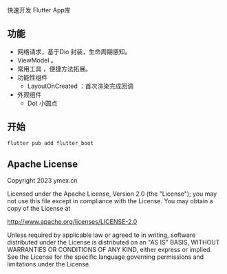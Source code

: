 
快速开发 Flutter App库

## 功能
* 网络请求，基于Dio 封装，生命周期感知。
* ViewModel 。
* 常用工具 ，便捷方法拓展。
* 功能性组件
  * LayoutOnCreated ：首次渲染完成回调
* 外观组件
  * Dot 小圆点

## 开始

```shell
flutter pub add flutter_boot
```




## Apache License

Copyright 2023 ymex.cn

Licensed under the Apache License, Version 2.0 (the "License");
you may not use this file except in compliance with the License.
You may obtain a copy of the License at

http://www.apache.org/licenses/LICENSE-2.0

Unless required by applicable law or agreed to in writing, software
distributed under the License is distributed on an "AS IS" BASIS,
WITHOUT WARRANTIES OR CONDITIONS OF ANY KIND, either express or implied.
See the License for the specific language governing permissions and
limitations under the License.
